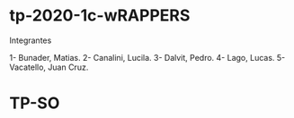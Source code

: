 # tp-2020-1c-wRAPPERS

Integrantes

1- Bunader, Matias.
2- Canalini, Lucila.
3- Dalvit, Pedro.
4- Lago, Lucas.
5- Vacatello, Juan Cruz.
# TP-SO
